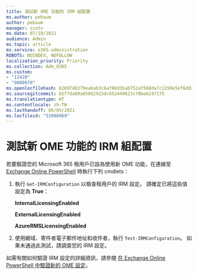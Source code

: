 ```yaml
---
title: 測試新 OME 功能的 IRM 組配置
ms.author: pebaum
author: pebaum
manager: scotv
ms.date: 07/19/2021
audience: Admin
ms.topic: article
ms.service: o365-administration
ROBOTS: NOINDEX, NOFOLLOW
localization_priority: Priority
ms.collection: Adm_O365
ms.custom:
- "12428"
- "9000078"
ms.openlocfilehash: 62697d6379ea6ab3c6af86d3bab752af560da7c1250e5ef6dd2a3eae8023a05e
ms.sourcegitcommit: b5f7da89a650d2915dc652449623c78be6247175
ms.translationtype: HT
ms.contentlocale: zh-TW
ms.lasthandoff: 08/05/2021
ms.locfileid: "53908969"
---
```

# <a name="test-irm-configuration-for-new-ome-capabilities"></a>測試新 OME 功能的 IRM 組配置

若要驗證您的 Microsoft 365 租用戶已設為使用新 OME 功能，在連線至 [Exchange Online PowerShell](/powershell/exchange/exchange-online-powershell) 時執行下列 cmdlets：


1. 執行 `Get-IRMConfiguration` 以檢查租用戶的 IRM 設定。 請確定已將這些值設定為 **True**：
    
    **InternalLicensingEnabled**
    
    **ExternalLicensingEnabled**
    
    **AzureRMSLicensingEnabled**

2. 使用網域、寄件者電子郵件地址和收件者，執行 `Test-IRMConfiguration`。 如果未通過此測試，請調查您的 IRM 設定。

如需有關如何驗證 IRM 設定的詳細資訊，請參閱 [在 Exchange Online PowerShell 中驗證新的 OME 設定](/microsoft-365/compliance/set-up-new-message-encryption-capabilities#verify-new-ome-configuration-in-exchange-online-powershell)。